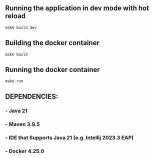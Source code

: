 ## Running the application in dev mode with hot reload

 ```shell script 
 make build_dev
 ```

## Building the docker container

 ```shell script 
 make build
 ```

## Running the docker container

 ```shell script 
 make run
 ```

## DEPENDENCIES:
### - Java 21
### - Maven 3.9.5
### - IDE that Supports Java 21 (e.g. Intellij 2023.3 EAP)
### - Docker 4.25.0
